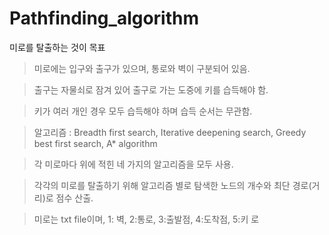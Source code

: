 Pathfinding_algorithm
======

미로를 탈출하는 것이 목표
  >미로에는 입구와 출구가 있으며, 통로와 벽이 구분되어 있음.
  
  >출구는 자물쇠로 잠겨 있어 출구로 가는 도중에 키를 습득해야 함.
  
  >키가 여러 개인 경우 모두 습득해야 하며 습득 순서는 무관함.
  
  >알고리즘 : Breadth first search, Iterative deepening search, Greedy best first search, A* algorithm
  
  >각 미로마다 위에 적힌 네 가지의 알고리즘을 모두 사용.
  
  >각각의 미로를 탈출하기 위해 알고리즘 별로 탐색한 노드의 개수와 최단 경로(거리)로 점수 산출.

  >미로는 txt file이며, 1: 벽, 2:통로, 3:출발점, 4:도착점, 5:키 로 
